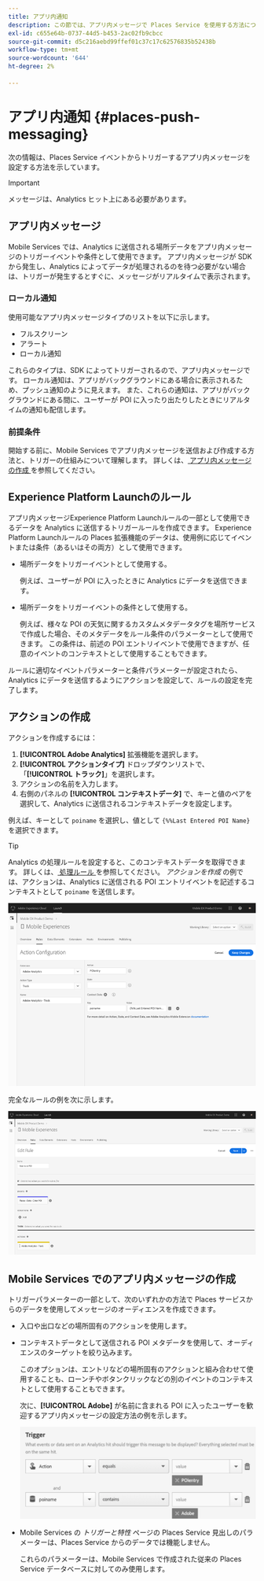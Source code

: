 ```yaml
---
title: アプリ内通知
description: この節では、アプリ内メッセージで Places Service を使用する方法について説明します。
exl-id: c655e64b-0737-44d5-b453-2ac02fb9cbcc
source-git-commit: d5c216aebd99ffef01c37c17c62576835b52438b
workflow-type: tm+mt
source-wordcount: '644'
ht-degree: 2%

---
```


# アプリ内通知 {#places-push-messaging}

次の情報は、Places Service イベントからトリガーするアプリ内メッセージを設定する方法を示しています。

>[!IMPORTANT]
>
>メッセージは、Analytics ヒット上にある必要があります。

## アプリ内メッセージ

Mobile Services では、Analytics に送信される場所データをアプリ内メッセージのトリガーイベントや条件として使用できます。 アプリ内メッセージが SDK から発生し、Analytics によってデータが処理されるのを待つ必要がない場合は、トリガーが発生するとすぐに、メッセージがリアルタイムで表示されます。

### ローカル通知

使用可能なアプリ内メッセージタイプのリストを以下に示します。

* フルスクリーン
* アラート
* ローカル通知

これらのタイプは、SDK によってトリガーされるので、アプリ内メッセージです。 ローカル通知は、アプリがバックグラウンドにある場合に表示されるため、プッシュ通知のように見えます。 また、これらの通知は、アプリがバックグラウンドにある間に、ユーザーが POI に入ったり出たりしたときにリアルタイムの通知も配信します。

### 前提条件

開始する前に、Mobile Services でアプリ内メッセージを送信および作成する方法と、トリガーの仕組みについて理解します。 詳しくは、[ アプリ内メッセージの作成 ](https://experienceleague.adobe.com/docs/discontinued/using/mobile-services.html?lang=ja) を参照してください。

## Experience Platform Launchのルール

アプリ内メッセージExperience Platform Launchルールの一部として使用できるデータを Analytics に送信するトリガールールを作成できます。 Experience Platform Launchルールの Places 拡張機能のデータは、使用例に応じてイベントまたは条件（あるいはその両方）として使用できます。

* 場所データをトリガーイベントとして使用する。

  例えば、ユーザーが POI に入ったときに Analytics にデータを送信できます。

* 場所データをトリガーイベントの条件として使用する。

  例えば、様々な POI の天気に関するカスタムメタデータタグを場所サービスで作成した場合、そのメタデータをルール条件のパラメーターとして使用できます。 この条件は、前述の POI エントリイベントで使用できますが、任意のイベントのコンテキストとして使用することもできます。

ルールに適切なイベントパラメーターと条件パラメーターが設定されたら、Analytics にデータを送信するようにアクションを設定して、ルールの設定を完了します。

## アクションの作成

アクションを作成するには：

1. **[!UICONTROL Adobe Analytics]** 拡張機能を選択します。
1. **[!UICONTROL アクションタイプ]** ドロップダウンリストで、「**[!UICONTROL トラック]**」を選択します。
1. アクションの名前を入力します。
1. 右側のパネルの **[!UICONTROL コンテキストデータ]** で、キーと値のペアを選択して、Analytics に送信されるコンテキストデータを設定します。

例えば、キーとして `poiname` を選択し、値として `{%%Last Entered POI Name}` を選択できます。

>[!TIP]
>
>Analytics の処理ルールを設定すると、このコンテキストデータを取得できます。 詳しくは、[ 処理ルール ](https://experienceleague.adobe.com/docs/analytics/admin/admin-tools/manage-report-suites/edit-report-suite/report-suite-general/c-processing-rules/processing-rules.html?lang=ja) を参照してください。 *アクションを作成* の例では、アクションは、Analytics に送信される POI エントリイベントを記述するコンテキストとして `poiname` を送信します。

![ アクションの作成 ](/help/assets/configure-action.png)

完全なルールの例を次に示します。

![ 完了したルール ](/help/assets/create-a-rule.png)

## Mobile Services でのアプリ内メッセージの作成

トリガーパラメーターの一部として、次のいずれかの方法で Places サービスからのデータを使用してメッセージのオーディエンスを作成できます。

* 入口や出口などの場所固有のアクションを使用します。
* コンテキストデータとして送信される POI メタデータを使用して、オーディエンスのターゲットを絞り込みます。

  このオプションは、エントリなどの場所固有のアクションと組み合わせて使用することも、ローンチやボタンクリックなどの別のイベントのコンテキストとして使用することもできます。

  次に、**[!UICONTROL Adobe]** が名前に含まれる POI に入ったユーザーを歓迎するアプリ内メッセージの設定方法の例を示します。

  ![トリガーパラメーター ](/help/assets/trigger-parameters.png)

* Mobile Services の *トリガーと特性* ページの Places Service 見出しのパラメーターは、Places Service からのデータでは機能しません。

  これらのパラメーターは、Mobile Services で作成された従来の Places Service データベースに対してのみ使用します。

